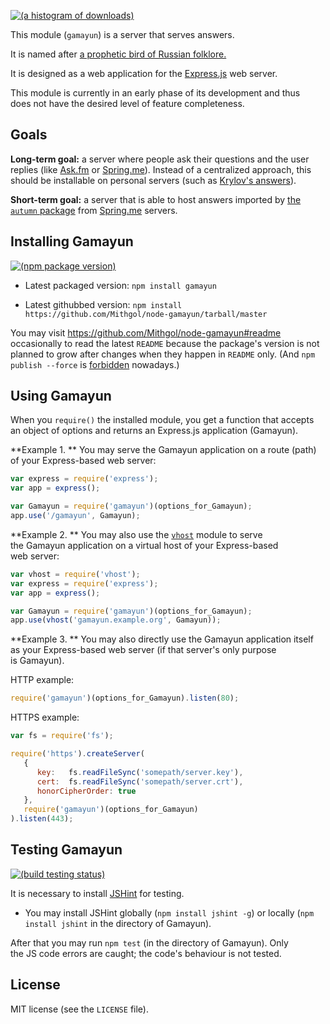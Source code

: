 [![(a histogram of downloads)](https://nodei.co/npm-dl/gamayun.png?height=3)](https://npmjs.org/package/gamayun)

This module (`gamayun`) is a server that serves answers.

It is named after [a prophetic bird of Russian folklore.](https://en.wikipedia.org/wiki/Gamayun)

It is designed as a web application for the [Express.js](http://expressjs.com/) web server.

This module is currently in an early phase of its development and thus does not have the desired level of feature completeness.

## Goals

**Long-term goal:** a server where people ask their questions and the user replies (like [Ask.fm](http://ask.fm/) or [Spring.me](http://spring.me/)). Instead of a centralized approach, this should be installable on personal servers (such as [Krylov's answers](http://krylov.cc/fansw.php)).

**Short-term goal:** a server that is able to host answers imported by [the `autumn` package](https://github.com/Mithgol/node-autumn) from [Spring.me](http://spring.me/) servers.

## Installing Gamayun

[![(npm package version)](https://nodei.co/npm/gamayun.png?downloads=true&downloadRank=true)](https://npmjs.org/package/gamayun)

* Latest packaged version: `npm install gamayun`

* Latest githubbed version: `npm install https://github.com/Mithgol/node-gamayun/tarball/master`

You may visit https://github.com/Mithgol/node-gamayun#readme occasionally to read the latest `README` because the package's version is not planned to grow after changes when they happen in `README` only. (And `npm publish --force` is [forbidden](http://blog.npmjs.org/post/77758351673/no-more-npm-publish-f) nowadays.)

## Using Gamayun

When you `require()` the installed module, you get a function that accepts an object of options and returns an Express.js application (Gamayun).

**Example 1. ** You may serve the Gamayun application on a route (path) of your Express-based web server:

```js
var express = require('express');
var app = express();

var Gamayun = require('gamayun')(options_for_Gamayun);
app.use('/gamayun', Gamayun);
```

**Example 2. ** You may also use the [`vhost`](https://github.com/expressjs/vhost) module to serve the Gamayun application on a virtual host of your Express-based web server:

```js
var vhost = require('vhost');
var express = require('express');
var app = express();

var Gamayun = require('gamayun')(options_for_Gamayun);
app.use(vhost('gamayun.example.org', Gamayun));
```

**Example 3. ** You may also directly use the Gamayun application itself as your Express-based web server (if that server's only purpose is Gamayun).

HTTP example:

```js
require('gamayun')(options_for_Gamayun).listen(80);
```

HTTPS example:

```js
var fs = require('fs');

require('https').createServer(
   {
      key:   fs.readFileSync('somepath/server.key'),
      cert:  fs.readFileSync('somepath/server.crt'),
      honorCipherOrder: true
   },
   require('gamayun')(options_for_Gamayun)
).listen(443);
```

## Testing Gamayun

[![(build testing status)](https://img.shields.io/travis/Mithgol/node-gamayun/master.svg?style=plastic)](https://travis-ci.org/Mithgol/node-gamayun)

It is necessary to install [JSHint](http://jshint.com/) for testing.

* You may install JSHint globally (`npm install jshint -g`) or locally (`npm install jshint` in the directory of Gamayun).

After that you may run `npm test` (in the directory of Gamayun). Only the JS code errors are caught; the code's behaviour is not tested.

## License

MIT license (see the `LICENSE` file).

